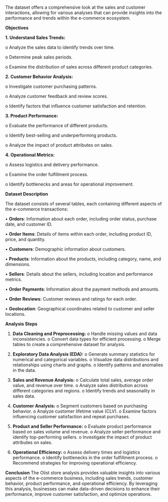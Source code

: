 The dataset offers a comprehensive look at the sales and customer interactions, allowing for various analyses 
that can provide insights into the performance and trends within the e-commerce ecosystem.

**Objectives**

**1.	Understand Sales Trends:**

o	Analyze the sales data to identify trends over time.

o	Determine peak sales periods.

o	Examine the distribution of sales across different product categories.

**2.	Customer Behavior Analysis:**

o	Investigate customer purchasing patterns.

o	Analyze customer feedback and review scores.

o	Identify factors that influence customer satisfaction and retention.

**3.	Product Performance:**

o	Evaluate the performance of different products.

o	Identify best-selling and underperforming products.

o	Analyze the impact of product attributes on sales.

**4.	Operational Metrics:**

o	Assess logistics and delivery performance.

o	Examine the order fulfillment process.

o	Identify bottlenecks and areas for operational improvement.

**Dataset Description**

The dataset consists of several tables, each containing different aspects of the e-commerce transactions:

•	**Orders**: Information about each order, including order status, purchase date, and customer ID.

•	**Order Items**: Details of items within each order, including product ID, price, and quantity.

•	**Customers**: Demographic information about customers.

•	**Products**: Information about the products, including category, name, and dimensions.

•	**Sellers**: Details about the sellers, including location and performance metrics.

•	**Order Payments**: Information about the payment methods and amounts.

•	**Order Reviews**: Customer reviews and ratings for each order.

•	**Geolocation**: Geographical coordinates related to customer and seller locations.

**Analysis Steps**

1.	**Data Cleaning and Preprocessing:**
o	Handle missing values and data inconsistencies.
o	Convert data types for efficient processing.
o	Merge tables to create a comprehensive dataset for analysis.

2.	**Exploratory Data Analysis (EDA):**
o	Generate summary statistics for numerical and categorical variables.
o	Visualize data distributions and relationships using charts and graphs.
o	Identify patterns and anomalies in the data.

3.	**Sales and Revenue Analysis:**
o	Calculate total sales, average order value, and revenue over time.
o	Analyze sales distribution across different categories and regions.
o	Identify trends and seasonality in sales data.

4.	**Customer Analysis:**
o	Segment customers based on purchasing behavior.
o	Analyze customer lifetime value (CLV).
o	Examine factors influencing customer satisfaction and repeat purchases.

5.	**Product and Seller Performance:**
o	Evaluate product performance based on sales volume and revenue.
o	Analyze seller performance and identify top-performing sellers.
o	Investigate the impact of product attributes on sales.

6.	**Operational Efficiency:**
o	Assess delivery times and logistics performance.
o	Identify bottlenecks in the order fulfillment process.
o	Recommend strategies for improving operational efficiency.

**Conclusion**
The Olist store analysis provides valuable insights into various aspects of the e-commerce business, including sales trends, customer behavior, 
product performance, and operational efficiency. By leveraging this analysis, businesses can make data-driven decisions to enhance their performance,
improve customer satisfaction, and optimize operations.



